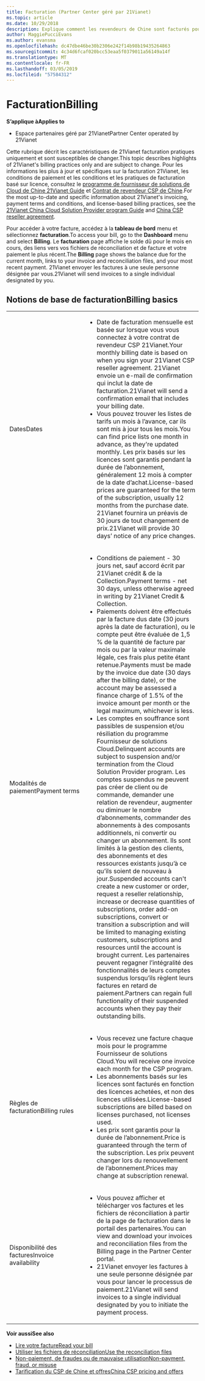 ```yaml
---
title: Facturation (Partner Center géré par 21Vianet)
ms.topic: article
ms.date: 10/29/2018
description: Explique comment les revendeurs de Chine sont facturés pour les services qu’ils fournissent à leurs clients.
author: MaggiePucciEvans
ms.author: evansma
ms.openlocfilehash: dc47dbe46be30b2306e242f14b98b19435264863
ms.sourcegitcommit: 4c34d6fcaf020bcc53eaa5f0379011a56149a14f
ms.translationtype: MT
ms.contentlocale: fr-FR
ms.lasthandoff: 03/05/2019
ms.locfileid: "57584312"
---
```

# <a name="billing"></a><span data-ttu-id="5cb18-103">Facturation</span><span class="sxs-lookup"><span data-stu-id="5cb18-103">Billing</span></span>

<span data-ttu-id="5cb18-104">**S’applique à**</span><span class="sxs-lookup"><span data-stu-id="5cb18-104">**Applies to**</span></span>

-   <span data-ttu-id="5cb18-105">Espace partenaires géré par 21Vianet</span><span class="sxs-lookup"><span data-stu-id="5cb18-105">Partner Center operated by 21Vianet</span></span>

<span data-ttu-id="5cb18-106">Cette rubrique décrit les caractéristiques de 21Vianet facturation pratiques uniquement et sont susceptibles de changer.</span><span class="sxs-lookup"><span data-stu-id="5cb18-106">This topic describes highlights of 21Vianet's billing practices only and are subject to change.</span></span> <span data-ttu-id="5cb18-107">Pour les informations les plus à jour et spécifiques sur la facturation 21Vianet, les conditions de paiement et les conditions et les pratiques de facturation basé sur licence, consultez le [programme de fournisseur de solutions de Cloud de Chine 21Vianet Guide](https://www.21vbluecloud.com/office365/SolProv_programguide/) et [ Contrat de revendeur CSP de Chine](https://www.21vbluecloud.com/office365/ResellerAgr/).</span><span class="sxs-lookup"><span data-stu-id="5cb18-107">For the most up-to-date and specific information about 21Vianet's invoicing, payment terms and conditions, and license-based billing practices, see the [21Vianet China Cloud Solution Provider program Guide](https://www.21vbluecloud.com/office365/SolProv_programguide/) and [China CSP reseller agreement](https://www.21vbluecloud.com/office365/ResellerAgr/).</span></span>

<span data-ttu-id="5cb18-108">Pour accéder à votre facture, accédez à la **tableau de bord** menu et sélectionnez **facturation**.</span><span class="sxs-lookup"><span data-stu-id="5cb18-108">To access your bill, go to the **Dashboard** menu and select **Billing**.</span></span> <span data-ttu-id="5cb18-109">Le **facturation** page affiche le solde dû pour le mois en cours, des liens vers vos fichiers de réconciliation et de facture et votre paiement le plus récent.</span><span class="sxs-lookup"><span data-stu-id="5cb18-109">The **Billing** page shows the balance due for the current month, links to your invoice and reconciliation files, and your most recent payment.</span></span> <span data-ttu-id="5cb18-110">21Vianet envoyer les factures à une seule personne désignée par vous.</span><span class="sxs-lookup"><span data-stu-id="5cb18-110">21Vianet will send invoices to a single individual designated by you.</span></span> 


## <a name="billing-basics"></a><span data-ttu-id="5cb18-111">Notions de base de facturation</span><span class="sxs-lookup"><span data-stu-id="5cb18-111">Billing basics</span></span>


<table>
<colgroup>
<col width="40%" />
<col width="60%" />
</colgroup>
<tbody>
<tr class="odd">
<td><span data-ttu-id="5cb18-112">Dates</span><span class="sxs-lookup"><span data-stu-id="5cb18-112">Dates</span></span></td>
<td><ul>
<li><span data-ttu-id="5cb18-113">Date de facturation mensuelle est basée sur lorsque vous vous connectez à votre contrat de revendeur CSP 21Vianet.</span><span class="sxs-lookup"><span data-stu-id="5cb18-113">Your monthly billing date is based on when you sign your 21Vianet CSP reseller agreement.</span></span> <span data-ttu-id="5cb18-114">21Vianet envoie un e-mail de confirmation qui inclut la date de facturation.</span><span class="sxs-lookup"><span data-stu-id="5cb18-114">21Vianet will send a confirmation email that includes your billing date.</span></span></li>
<li><span data-ttu-id="5cb18-115">Vous pouvez trouver les listes de tarifs un mois à l’avance, car ils sont mis à jour tous les mois.</span><span class="sxs-lookup"><span data-stu-id="5cb18-115">You can find price lists one month in advance, as they're updated monthly.</span></span> <span data-ttu-id="5cb18-116">Les prix basés sur les licences sont garantis pendant la durée de l’abonnement, généralement 12 mois à compter de la date d’achat.</span><span class="sxs-lookup"><span data-stu-id="5cb18-116">License-based prices are guaranteed for the term of the subscription, usually 12 months from the purchase date.</span></span> <span data-ttu-id="5cb18-117">21Vianet fournira un préavis de 30 jours de tout changement de prix.</span><span class="sxs-lookup"><span data-stu-id="5cb18-117">21Vianet will provide 30 days’ notice of any price changes.</span></span></li>
</ul></td>
</tr>
<tr class="even">
<td><span data-ttu-id="5cb18-118">Modalités de paiement</span><span class="sxs-lookup"><span data-stu-id="5cb18-118">Payment terms</span></span></td>
<td><ul>
<li><span data-ttu-id="5cb18-119">Conditions de paiement - 30 jours net, sauf accord écrit par 21Vianet crédit & de la Collection.</span><span class="sxs-lookup"><span data-stu-id="5cb18-119">Payment terms - net 30 days, unless otherwise agreed in writing by 21Vianet Credit & Collection.</span></span></li>
<li><span data-ttu-id="5cb18-120">Paiements doivent être effectués par la facture dus date (30 jours après la date de facturation), ou le compte peut être évaluée de 1,5 % de la quantité de facture par mois ou par la valeur maximale légale, ces frais plus petite étant retenue.</span><span class="sxs-lookup"><span data-stu-id="5cb18-120">Payments must be made by the invoice due date (30 days after the billing date), or the account may be assessed a finance charge of 1.5% of the invoice amount per month or the legal maximum, whichever is less.</span></span></li>
<li><span data-ttu-id="5cb18-121">Les comptes en souffrance sont passibles de suspension et/ou résiliation du programme Fournisseur de solutions Cloud.</span><span class="sxs-lookup"><span data-stu-id="5cb18-121">Delinquent accounts are subject to suspension and/or termination from the Cloud Solution Provider program.</span></span> <span data-ttu-id="5cb18-122">Les comptes suspendus ne peuvent pas créer de client ou de commande, demander une relation de revendeur, augmenter ou diminuer le nombre d’abonnements, commander des abonnements à des composants additionnels, ni convertir ou changer un abonnement. Ils sont limités à la gestion des clients, des abonnements et des ressources existants jusqu’à ce qu’ils soient de nouveau à jour.</span><span class="sxs-lookup"><span data-stu-id="5cb18-122">Suspended accounts can't create a new customer or order, request a reseller relationship, increase or decrease quantities of subscriptions, order add-on subscriptions, convert or transition a subscription and will be limited to managing existing customers, subscriptions and resources until the account is brought current.</span></span> <span data-ttu-id="5cb18-123">Les partenaires peuvent regagner l’intégralité des fonctionnalités de leurs comptes suspendus lorsqu’ils règlent leurs factures en retard de paiement.</span><span class="sxs-lookup"><span data-stu-id="5cb18-123">Partners can regain full functionality of their suspended accounts when they pay their outstanding bills.</span></span></li>
</ul></td>
</tr>
<tr class="odd">
<td><span data-ttu-id="5cb18-124">Règles de facturation</span><span class="sxs-lookup"><span data-stu-id="5cb18-124">Billing rules</span></span></td>
<td><ul>
<li><span data-ttu-id="5cb18-125">Vous recevez une facture chaque mois pour le programme Fournisseur de solutions Cloud.</span><span class="sxs-lookup"><span data-stu-id="5cb18-125">You will receive one invoice each month for the CSP program.</span></span></li>
<li><span data-ttu-id="5cb18-126">Les abonnements basés sur les licences sont facturés en fonction des licences achetées, et non des licences utilisées.</span><span class="sxs-lookup"><span data-stu-id="5cb18-126">License-based subscriptions are billed based on licenses purchased, not licenses used.</span></span></li>
<li><span data-ttu-id="5cb18-127">Les prix sont garantis pour la durée de l’abonnement.</span><span class="sxs-lookup"><span data-stu-id="5cb18-127">Price is guaranteed through the term of the subscription.</span></span> <span data-ttu-id="5cb18-128">Les prix peuvent changer lors du renouvellement de l’abonnement.</span><span class="sxs-lookup"><span data-stu-id="5cb18-128">Prices may change at subscription renewal.</span></span></li>
</ul></td>
</tr>
<tr class="even">
<td><span data-ttu-id="5cb18-129">Disponibilité des factures</span><span class="sxs-lookup"><span data-stu-id="5cb18-129">Invoice availability</span></span></td>
<td><ul>
<li><span data-ttu-id="5cb18-130">Vous pouvez afficher et télécharger vos factures et les fichiers de réconciliation à partir de la page de facturation dans le portail des partenaires.</span><span class="sxs-lookup"><span data-stu-id="5cb18-130">You can view and download your invoices and reconciliation files from the Billing page in the Partner Center portal.</span></span></li>
<li><span data-ttu-id="5cb18-131">21Vianet envoyer les factures à une seule personne désignée par vous pour lancer le processus de paiement.</span><span class="sxs-lookup"><span data-stu-id="5cb18-131">21Vianet will send invoices to a single individual designated by you to initiate the payment process.</span></span></li>
</ul></td>
</tr>
</tbody>
</table>

<span data-ttu-id="5cb18-132">**Voir aussi**</span><span class="sxs-lookup"><span data-stu-id="5cb18-132">**See also**</span></span> 
-   [<span data-ttu-id="5cb18-133">Lire votre facture</span><span class="sxs-lookup"><span data-stu-id="5cb18-133">Read your bill</span></span>](read-your-bill.md)
-   [<span data-ttu-id="5cb18-134">Utiliser les fichiers de réconciliation</span><span class="sxs-lookup"><span data-stu-id="5cb18-134">Use the reconciliation files</span></span>](use-the-reconciliation-files.md)
-   [<span data-ttu-id="5cb18-135">Non-paiement, de fraudes ou de mauvaise utilisation</span><span class="sxs-lookup"><span data-stu-id="5cb18-135">Non-payment, fraud, or misuse</span></span>](non-payment-fraud-or-misuse.md)
-   [<span data-ttu-id="5cb18-136">Tarification du CSP de Chine et offres</span><span class="sxs-lookup"><span data-stu-id="5cb18-136">China CSP pricing and offers</span></span>](see-offers-and-pricing.md)

